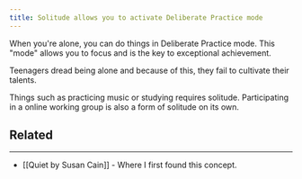 ```yaml
---
title: Solitude allows you to activate Deliberate Practice mode
---
```


When you're alone, you can do things in Deliberate Practice mode. This "mode" allows you to focus and is the key to exceptional achievement.

Teenagers dread being alone and because of this, they fail to cultivate their talents.

Things such as practicing music or studying requires solitude. Participating in a online working group is also a form of solitude on its own. 

## Related
---

- [[Quiet by Susan Cain]] - Where I first found this concept.
